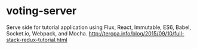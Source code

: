 # voting-server
Serve side for tutorial application using Flux, React, Immutable, ES6, Babel, Socket.io, Webpack, and Mocha. http://teropa.info/blog/2015/09/10/full-stack-redux-tutorial.html
